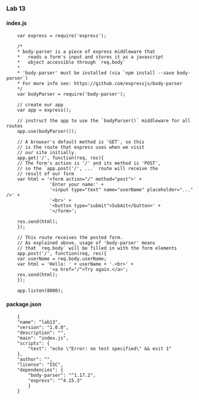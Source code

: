### <i class="icon-file"></i>Lab 13

#### <i class="icon-hdd"></i>  index.js

        var express = require('express');

        /*
        * body-parser is a piece of express middleware that 
        *   reads a form's input and stores it as a javascript
        *   object accessible through `req.body` 
        *
        * 'body-parser' must be installed (via `npm install --save body-parser`)
        * For more info see: https://github.com/expressjs/body-parser
        */
        var bodyParser = require('body-parser');

        // create our app
        var app = express();

        // instruct the app to use the `bodyParser()` middleware for all routes
        app.use(bodyParser());

        // A browser's default method is 'GET', so this
        // is the route that express uses when we visit
        // our site initially.
        app.get('/', function(req, res){
        // The form's action is '/' and its method is 'POST',
        // so the `app.post('/', ...` route will receive the
        // result of our form
        var html = '<form action="/" method="post">' +
                    'Enter your name:' +
                    '<input type="text" name="userName" placeholder="..." />' +
                    '<br>' +
                    '<button type="submit">Submit</button>' +
                    '</form>';
                    
        res.send(html);
        });

        // This route receives the posted form.
        // As explained above, usage of 'body-parser' means
        // that `req.body` will be filled in with the form elements
        app.post('/', function(req, res){
        var userName = req.body.userName;
        var html = 'Hello: ' + userName + '.<br>' +
                    '<a href="/">Try again.</a>';
        res.send(html);
        });

        app.listen(8000);


#### <i class="icon-hdd"></i>  package.json

        {
        "name": "lab13",
        "version": "1.0.0",
        "description": "",
        "main": "index.js",
        "scripts": {
            "test": "echo \"Error: no test specified\" && exit 1"
        },
        "author": "",
        "license": "ISC",
        "dependencies": {
            "body-parser": "^1.17.2",
            "express": "^4.15.3"
            }
        }












